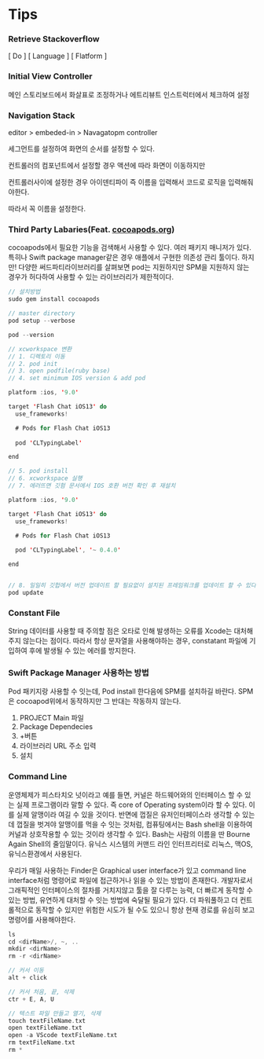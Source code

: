 # Tips

### Retrieve Stackoverflow

\[ Do ] \[ Language ] \[ Flatform ]



### Initial View Controller

메인 스토리보드에서 화살표로 조정하거나 에트리뷰트 인스트럭터에서 체크하여 설정



### Navigation Stack

editor > embeded-in > Navagatopm controller

세그먼트를 설정하여 화면의 순서를 설정할 수 있다.

컨트롤러의 컴포넌트에서 설정할 경우 액션에 따라 화면이 이동하지만

컨트롤러사이에 설정한 경우 아이덴티파이 즉 이름을 입력해서 코드로 로직을 입력해줘야한다.

따라서 꼭 이름을 설정한다.



### Third Party Labaries(Feat. [cocoapods.org](http://cocoapods.org))

cocoapods에서 필요한 기능을 검색해서 사용할 수 있다. 여러 패키지 매니저가 있다. 특히나 Swift package manager같은 경우 애플에서 구현한 의존성 관리 툴이다. 하지만! 다양한 써드파티라이브러리를 살펴보면 pod는 지원하지만 SPM을 지원하지 않는 경우가 허다하여 사용할 수 있는 라이브러리가 제한적이다.

```swift
// 설치방법
sudo gem install cocoapods

// master directory
pod setup --verbose

pod --version

// xcworkspace 변환
// 1. 디렉토리 이동
// 2. pod init
// 3. open podfile(ruby base)
// 4. set minimum IOS version & add pod

platform :ios, '9.0'

target 'Flash Chat iOS13' do
  use_frameworks!

  # Pods for Flash Chat iOS13
  
  pod 'CLTypingLabel'

end

// 5. pod install
// 6. xcworkspace 실행
// 7. 에러뜨면 깃험 문서에서 IOS 호환 버전 확인 후 재설치

platform :ios, '9.0'

target 'Flash Chat iOS13' do
  use_frameworks!

  # Pods for Flash Chat iOS13
  
  pod 'CLTypingLabel', '~ 0.4.0'

end


// 8. 일일히 깃헙에서 버전 업데이트 할 필요없이 설치된 프레임워크를 업데이트 할 수 있다.
pod update

```



### Constant File

String 데이터를 사용할 때 주의할 점은 오타로 인해 발생하는 오류를 Xcode는 대처해주지 않는다는 점이다. 따라서 항상 문자열을 사용해야하는 경우, constatant 파일에 기입하여 후에 발생될 수 있는 에러를 방지한다.



### Swift Package Manager 사용하는 방법

Pod 패키지랑 사용할 수 잇는데, Pod install 한다음에 SPM를 설치하길 바란다. SPM은 cocoapod위에서 동작하지만 그 반대는 작동하지 않는다.

1. PROJECT Main 파일
2. Package Dependecies
3. \+버튼
4. 라이브러리 URL 주소 입력
5. 설치



### Command Line

운영체제가 피스타치오 넛이라고 예를 들면, 커널은 하드웨어와의 인터페이스 할 수 있는 실제 프로그램이라 말할 수 있다. 즉 core of Operating system이라 할 수 있다. 이를 실제 알맹이라 여길 수 있을 것이다. 반면에 껍질은 유저인터페이스라 생각할 수 있는데 껍질을 벗겨야 알맹이를 먹을 수 잇는 것처럼, 컴퓨팅에서는 Bash shell을 이용하여 커널과 상호작용할 수 있는 것이라 생각할 수 있다. Bash는 사람의 이름을 딴 Bourne Again Shell의 줄임말이다. 유닉스 시스템의 커맨드 라인 인터프리터로 리눅스, 맥OS, 유닉스환경에서 사용된다.

우리가 매일 사용하는 Finder은 Graphical user interface가 있고 command line interface처럼 명령어로 파일에 접근하거나 읽을 수 있는 방법이 존재한다. 개발자로서 그래픽적인 인터페이스의 절차를 거치지않고 툴을 잘 다루는 능력, 더 빠르게 동작할 수 있는 방법, 유연하게 대처할 수 잇는 방법에 숙달될 필요가 있다. 더 파워풀하고 더 컨트롤적으로 동작할 수 있지만 위험한 시도가 될 수도 있으니 항상 현재 경로를 유심히 보고 명령어를 사용해야한다.

```swift
ls
cd <dirName>/, ~, ..
mkdir <dirName>
rm -r <dirName>

// 커서 이동
alt + click 

// 커서 처음, 끝, 삭제
ctr + E, A, U

// 텍스트 파일 만들고 열기, 삭제
touch textFileName.txt
open textFileName.txt
open -a VScode textFileName.txt
rm textFileName.txt
rm *
```
